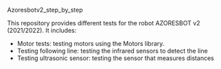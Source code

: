 Azoresbotv2_step_by_step

This repository provides different tests for the robot AZORESBOT v2 (2021/2022).
It includes:
- Motor tests: testing motors using the Motors library. 
- Testing following line: testing the infrared sensors to detect the line
- Testing ultrasonic sensor: testing the sensor that measures distances
 
